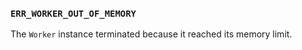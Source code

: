 ### `ERR_WORKER_OUT_OF_MEMORY`

The `Worker` instance terminated because it reached its memory limit.

<a id="ERR_WORKER_PATH"></a>
